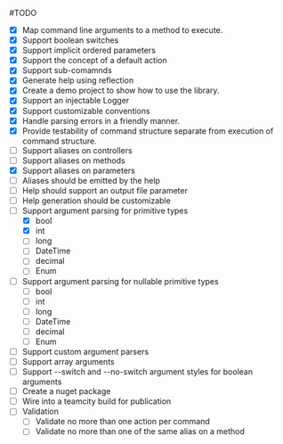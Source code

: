#TODO

* [x] Map command line arguments to a method to execute.
* [x] Support boolean switches
* [x] Support implicit ordered parameters
* [x] Support the concept of a default action
* [x] Support sub-comamnds
* [x] Generate help using reflection
* [x] Create a demo project to show how to use the library.
* [x] Support an injectable Logger
* [x] Support customizable conventions
* [x] Handle parsing errors in a friendly manner.
* [x] Provide testability of command structure separate from execution of command structure.
* [ ] Support aliases on controllers
* [ ] Support aliases on methods
* [x] Support aliases on parameters
* [ ] Aliases should be emitted by the help
* [ ] Help should support an output file parameter
* [ ] Help generation should be customizable
* [ ] Support argument parsing for primitive types
  * [x] bool
  * [x] int
  * [ ] long
  * [ ] DateTime
  * [ ] decimal
  * [ ] Enum
* [ ] Support argument parsing for nullable primitive types
  * [ ] bool
  * [ ] int
  * [ ] long
  * [ ] DateTime
  * [ ] decimal
  * [ ] Enum
* [ ] Support custom argument parsers
* [ ] Support array arguments
* [ ] Support --switch and --no-switch argument styles for boolean arguments
* [ ] Create a nuget package
* [ ] Wire into a teamcity build for publication
* [ ] Validation
  * [ ] Validate no more than one action per command
  * [ ] Validate no more than one of the same alias on a method